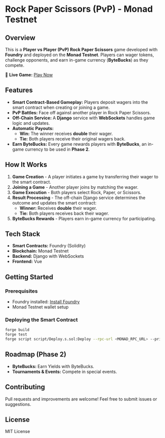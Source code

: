 # Rock Paper Scissors (PvP) - Monad Testnet

## Overview
This is a **Player vs Player (PvP) Rock Paper Scissors** game developed with **Foundry** and deployed on the **Monad Testnet**. Players can wager tokens, challenge opponents, and earn in-game currency (**ByteBucks**) as they compete.

🔗 **Live Game:** [Play Now](https://rps8bit.xyz)

## Features
- **Smart Contract-Based Gameplay:** Players deposit wagers into the smart contract when creating or joining a game.
- **PvP Battles:** Face off against another player in Rock Paper Scissors.
- **Off-Chain Service:** A **Django** service with **WebSockets** handles game logic and updates.
- **Automatic Payouts:**
    - **Win:** The winner receives **double** their wager.
    - **Tie:** Both players receive their original wagers back.
- **Earn ByteBucks:** Every game rewards players with **ByteBucks**, an in-game currency to be used in **Phase 2**.

## How It Works
1. **Game Creation** - A player initiates a game by transferring their wager to the smart contract.
2. **Joining a Game** - Another player joins by matching the wager.
3. **Game Execution** - Both players select Rock, Paper, or Scissors.
4. **Result Processing** - The off-chain Django service determines the outcome and updates the smart contract:
    - **Winner:** Receives **double** their wager.
    - **Tie:** Both players receives back their wager.
5. **ByteBucks Rewards** - Players earn in-game currency for participating.

## Tech Stack
- **Smart Contracts:** Foundry (Solidity)
- **Blockchain:** Monad Testnet
- **Backend:** Django with WebSockets
- **Frontend:** Vue

## Getting Started
### Prerequisites
- Foundry installed: [Install Foundry](https://book.getfoundry.sh/getting-started/installation)
- Monad Testnet wallet setup

### Deploying the Smart Contract
```sh
forge build
forge test
forge script script/Deploy.s.sol:Deploy --rpc-url <MONAD_RPC_URL> --private-key <PRIVATE_KEY> --broadcast
```

## Roadmap (Phase 2)
- **ByteBucks:** Earn Yields with ByteBucks.
- **Tournaments & Events:** Compete in special events.

## Contributing
Pull requests and improvements are welcome! Feel free to submit issues or suggestions.

## License
MIT License

